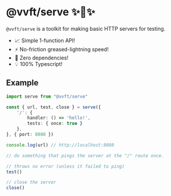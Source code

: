 # @vvft/serve ✨🧪✨

`@vvft/serve` is a toolkit for making basic HTTP servers for testing.

- 📈 Simple 1-function API!
- ⚡ No-friction greased-lightning speed!
- 💎 Zero dependencies!
- 💡 100% Typescript!

## Example

```typescript
import serve from "@vvft/serve"

const { url, test, close } = serve({
	'/': {
		handler: () => 'hello!',
		tests: { once: true }
	},
}, { port: 8080 })

console.log(url) // http://localhost:8080

// do something that pings the server at the "/" route once.

// throws no error (unless it failed to ping)
test()

// close the server
close()
```
